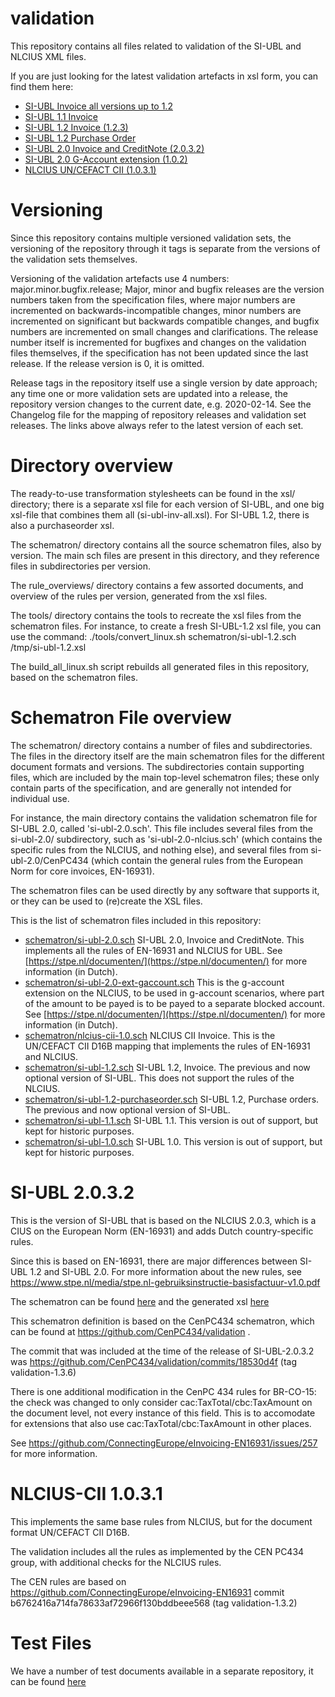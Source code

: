 validation
==========

This repository contains all files related to validation of the SI-UBL and NLCIUS XML files.

If you are just looking for the latest validation artefacts in xsl form, you can find them here:

* [SI-UBL Invoice all versions up to 1.2](xsl/si-ubl-inv-all.xsl)
* [SI-UBL 1.1 Invoice](xsl/si-ubl-1.1.xsl)
* [SI-UBL 1.2 Invoice (1.2.3)](xsl/si-ubl-1.2.xsl)
* [SI-UBL 1.2 Purchase Order](xsl/si-ubl-1.2-purchaseorder.xsl)
* [SI-UBL 2.0 Invoice and CreditNote (2.0.3.2)](xsl/si-ubl-2.0.xsl)
* [SI-UBL 2.0 G-Account extension (1.0.2)](xsl/si-ubl-2.0-ext-gaccount.xsl)
* [NLCIUS UN/CEFACT CII (1.0.3.1)](xsl/nlcius-cii-1.0.xsl)


Versioning
==========

Since this repository contains multiple versioned validation sets, the versioning of the repository through it tags is separate from the versions of the validation sets themselves.

Versioning of the validation artefacts use 4 numbers: major.minor.bugfix.release; Major, minor and bugfix releases are the version numbers taken from the specification files, where major numbers are incremented on backwards-incompatible changes, minor numbers are incremented on significant but backwards compatible changes, and bugfix numbers are incremented on small changes and clarifications. The release number itself is incremented for bugfixes and changes on the validation files themselves, if the specification has not been updated since the last release. If the release version is 0, it is omitted.

Release tags in the repository itself use a single version by date approach; any time one or more validation sets are updated into a release, the repository version changes to the current date, e.g. 2020-02-14. See the Changelog file for the mapping of repository releases and validation set releases. The links above always refer to the latest version of each set.

Directory overview
==================

The ready-to-use transformation stylesheets can be found in the xsl/ directory; there is a separate xsl file for each version of SI-UBL, and one big xsl-file that combines them all (si-ubl-inv-all.xsl). For SI-UBL 1.2, there is also a purchaseorder xsl.

The schematron/ directory contains all the source schematron files, also by version. The main sch files are present in this directory, and they reference files in subdirectories per version.

The rule_overviews/ directory contains a few assorted documents, and overview of the rules per version, generated from the xsl files.

The tools/ directory contains the tools to recreate the xsl files from the schematron files. For instance, to create a fresh SI-UBL-1.2 xsl file, you can use the command:
    ./tools/convert_linux.sh schematron/si-ubl-1.2.sch /tmp/si-ubl-1.2.xsl

The build_all_linux.sh script rebuilds all generated files in this repository, based on the schematron files.

Schematron File overview
========================

The schematron/ directory contains a number of files and subdirectories. The files in the directory itself are the main schematron files for the different document formats and versions. The subdirectories contain supporting files, which are included by the main top-level schematron files; these only contain parts of the specification, and are generally not intended for individual use.

For instance, the main directory contains the validation schematron file for SI-UBL 2.0, called 'si-ubl-2.0.sch'. This file includes several files from the si-ubl-2.0/ subdirectory, such as 'si-ubl-2.0-nlcius.sch' (which contains the specific rules from the NLCIUS, and nothing else), and several files from si-ubl-2.0/CenPC434 (which contain the general rules from the European Norm for core invoices, EN-16931).

The schematron files can be used directly by any software that supports it, or they can be used to (re)create the XSL files.

This is the list of schematron files included in this repository:

- [schematron/si-ubl-2.0.sch](schematron/si-ubl-2.0.sch) SI-UBL 2.0, Invoice and CreditNote. This implements all the rules of EN-16931 and NLCIUS for UBL. See [https://stpe.nl/documenten/](https://stpe.nl/documenten/) for more information (in Dutch).
- [schematron/si-ubl-2.0-ext-gaccount.sch](schematron/si-ubl-2.0-ext-gaccount.sch) This is the g-account extension on the NLCIUS, to be used in g-account scenarios, where part of the amount to be payed is to be payed to a separate blocked account. See [https://stpe.nl/documenten/](https://stpe.nl/documenten/) for more information (in Dutch).
- [schematron/nlcius-cii-1.0.sch](schematron/nlcius-cii-1.0.sch) NLCIUS CII Invoice. This is the UN/CEFACT CII D16B mapping that implements the rules of EN-16931 and NLCIUS.
- [schematron/si-ubl-1.2.sch](schematron/si-ubl-1.2.sch) SI-UBL 1.2, Invoice. The previous and now optional version of SI-UBL. This does not support the rules of the NLCIUS.
- [schematron/si-ubl-1.2-purchaseorder.sch](schematron/si-ubl-1.2-purchaseorder.sch) SI-UBL 1.2, Purchase orders. The previous and now optional version of SI-UBL.
- [schematron/si-ubl-1.1.sch](schematron/si-ubl-1.1.sch) SI-UBL 1.1. This version is out of support, but kept for historic purposes.
- [schematron/si-ubl-1.0.sch](schematron/si-ubl-1.0.sch) SI-UBL 1.0. This version is out of support, but kept for historic purposes.


SI-UBL 2.0.3.2
==============

This is the version of SI-UBL that is based on the NLCIUS 2.0.3, which is a CIUS on the European Norm (EN-16931) and adds Dutch country-specific rules.

Since this is based on EN-16931, there are major differences between SI-UBL 1.2 and SI-UBL 2.0. For more information about the new rules, see https://www.stpe.nl/media/stpe.nl-gebruiksinstructie-basisfactuur-v1.0.pdf

The schematron can be found [here](schematron/si-ubl-2.0.sch) and the generated xsl [here](xsl/si-ubl-2.0.xsl)

This schematron definition is based on the CenPC434 schematron, which can be found at https://github.com/CenPC434/validation .

The commit that was included at the time of the release of SI-UBL-2.0.3.2 was https://github.com/CenPC434/validation/commits/18530d4f
(tag validation-1.3.6)

There is one additional modification in the CenPC 434 rules for BR-CO-15:
the check was changed to only consider cac:TaxTotal/cbc:TaxAmount on the
document level, not every instance of this field. This is to accomodate for
extensions that also use cac:TaxTotal/cbc:TaxAmount in other places.

See https://github.com/ConnectingEurope/eInvoicing-EN16931/issues/257 for
more information.

NLCIUS-CII 1.0.3.1
==================

This implements the same base rules from NLCIUS, but for the document format UN/CEFACT CII D16B.

The validation includes all the rules as implemented by the CEN PC434 group, with additional checks for the NLCIUS rules.

The CEN rules are based on https://github.com/ConnectingEurope/eInvoicing-EN16931
commit b6762416a714fa78633af72966f130bddbeee568
(tag validation-1.3.2)



Test Files
==========

We have a number of test documents available in a separate repository, it can be found [here](https://github.com/SimplerInvoicing/testset)
